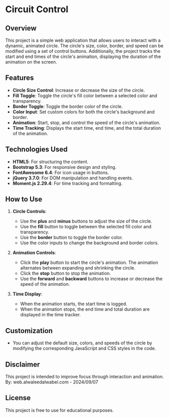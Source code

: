 # Circuit Control

## Overview
This project is a simple web application that allows users to interact with a dynamic, animated circle. The circle's size, color, border, and speed can be modified using a set of control buttons. Additionally, the project tracks the start and end times of the circle's animation, displaying the duration of the animation on the screen.

## Features
- **Circle Size Control**: Increase or decrease the size of the circle.
- **Fill Toggle**: Toggle the circle's fill color between a selected color and transparency.
- **Border Toggle**: Toggle the border color of the circle.
- **Color Input**: Set custom colors for both the circle's background and border.
- **Animation**: Start, stop, and control the speed of the circle's animation.
- **Time Tracking**: Displays the start time, end time, and the total duration of the animation.

## Technologies Used
- **HTML5**: For structuring the content.
- **Bootstrap 5.3**: For responsive design and styling.
- **FontAwesome 6.4**: For icon usage in buttons.
- **jQuery 3.7.0**: For DOM manipulation and handling events.
- **Moment.js 2.29.4**: For time tracking and formatting.

## How to Use
1. **Circle Controls**:
   - Use the **plus** and **minus** buttons to adjust the size of the circle.
   - Use the **fill** button to toggle between the selected fill color and transparency.
   - Use the **border** button to toggle the border color.
   - Use the color inputs to change the background and border colors.
   
2. **Animation Controls**:
   - Click the **play** button to start the circle's animation. The animation alternates between expanding and shrinking the circle.
   - Click the **stop** button to stop the animation.
   - Use the **forward** and **backward** buttons to increase or decrease the speed of the animation.

3. **Time Display**:
   - When the animation starts, the start time is logged.
   - When the animation stops, the end time and total duration are displayed in the time tracker.

## Customization
- You can adjust the default size, colors, and speeds of the circle by modifying the corresponding JavaScript and CSS styles in the code.

## Disclaimer
This project is intended to improve focus through interaction and animation.  
By: web.alwaleedalwabel.com - 2024/09/07

## License
This project is free to use for educational purposes.
